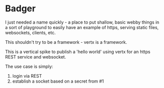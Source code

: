 # Badger

I just needed a name quickly - a place to put shallow, basic webby things in a sort of playground to easily have an example of https, serving static files, websockets, clients, etc.

This shouldn't try to be a framework - vertx is a framework.

This is a vertical spike to publish a 'hello world' using vertx for an https REST service and websocket.

The use case is simply:

1) login via REST
2) establish a socket based on a secret from #1

